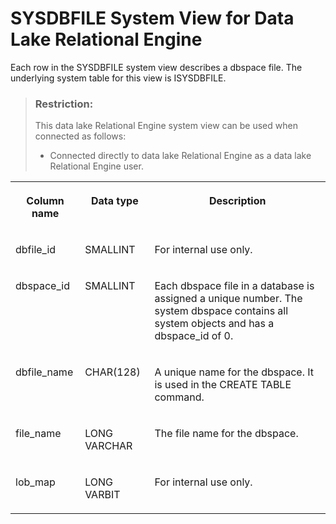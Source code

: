 <!-- loio3be7c5646c5f10148118dd6c4d3c5001 -->

# SYSDBFILE System View for Data Lake Relational Engine

Each row in the SYSDBFILE system view describes a dbspace file. The underlying system table for this view is ISYSDBFILE.



> ### Restriction:  
> This data lake Relational Engine system view can be used when connected as follows:
> 
> -   Connected directly to data lake Relational Engine as a data lake Relational Engine user.




<table>
<tr>
<th valign="top">

Column name



</th>
<th valign="top">

Data type



</th>
<th valign="top">

Description



</th>
</tr>
<tr>
<td valign="top">

dbfile\_id



</td>
<td valign="top">

SMALLINT



</td>
<td valign="top">

For internal use only.



</td>
</tr>
<tr>
<td valign="top">

dbspace\_id



</td>
<td valign="top">

SMALLINT



</td>
<td valign="top">

Each dbspace file in a database is assigned a unique number. The system dbspace contains all system objects and has a dbspace\_id of 0.



</td>
</tr>
<tr>
<td valign="top">

dbfile\_name



</td>
<td valign="top">

CHAR\(128\)



</td>
<td valign="top">

A unique name for the dbspace. It is used in the CREATE TABLE command.



</td>
</tr>
<tr>
<td valign="top">

file\_name



</td>
<td valign="top">

LONG VARCHAR



</td>
<td valign="top">

The file name for the dbspace.



</td>
</tr>
<tr>
<td valign="top">

lob\_map



</td>
<td valign="top">

LONG VARBIT



</td>
<td valign="top">

For internal use only.



</td>
</tr>
</table>

